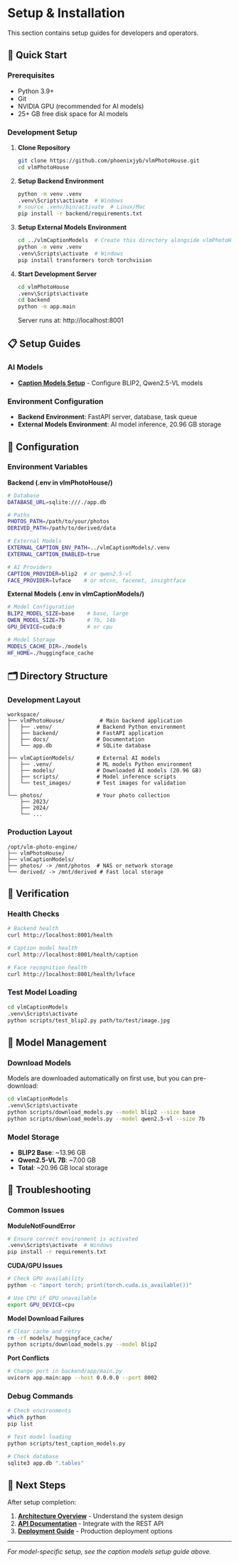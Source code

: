 # Setup & Installation

This section contains setup guides for developers and operators.

## 🚀 Quick Start

### Prerequisites
- Python 3.9+ 
- Git
- NVIDIA GPU (recommended for AI models)
- 25+ GB free disk space for AI models

### Development Setup

1. **Clone Repository**
   ```bash
   git clone https://github.com/phoenixjyb/vlmPhotoHouse.git
   cd vlmPhotoHouse
   ```

2. **Setup Backend Environment**
   ```bash
   python -m venv .venv
   .venv\Scripts\activate  # Windows
   # source .venv/bin/activate  # Linux/Mac
   pip install -r backend/requirements.txt
   ```

3. **Setup External Models Environment**
   ```bash
   cd ../vlmCaptionModels  # Create this directory alongside vlmPhotoHouse
   python -m venv .venv
   .venv\Scripts\activate  # Windows
   pip install transformers torch torchvision
   ```

4. **Start Development Server**
   ```bash
   cd vlmPhotoHouse
   .venv\Scripts\activate
   cd backend
   python -m app.main
   ```

   Server runs at: http://localhost:8001

## 📋 Setup Guides

### AI Models
- **[Caption Models Setup](./caption-models-external-setup.md)** - Configure BLIP2, Qwen2.5-VL models

### Environment Configuration
- **Backend Environment**: FastAPI server, database, task queue
- **External Models Environment**: AI model inference, 20.96 GB storage

## 🔧 Configuration

### Environment Variables

**Backend (.env in vlmPhotoHouse/)**
```bash
# Database
DATABASE_URL=sqlite:///./app.db

# Paths
PHOTOS_PATH=/path/to/your/photos
DERIVED_PATH=/path/to/derived/data

# External Models
EXTERNAL_CAPTION_ENV_PATH=../vlmCaptionModels/.venv
EXTERNAL_CAPTION_ENABLED=true

# AI Providers
CAPTION_PROVIDER=blip2  # or qwen2.5-vl
FACE_PROVIDER=lvface    # or mtcnn, facenet, insightface
```

**External Models (.env in vlmCaptionModels/)**
```bash
# Model Configuration
BLIP2_MODEL_SIZE=base    # base, large
QWEN_MODEL_SIZE=7b       # 7b, 14b
GPU_DEVICE=cuda:0        # or cpu

# Model Storage
MODELS_CACHE_DIR=./models
HF_HOME=./huggingface_cache
```

## 🗂️ Directory Structure

### Development Layout
```
workspace/
├── vlmPhotoHouse/           # Main backend application
│   ├── .venv/              # Backend Python environment
│   ├── backend/            # FastAPI application
│   ├── docs/               # Documentation
│   └── app.db              # SQLite database
│
├── vlmCaptionModels/       # External AI models
│   ├── .venv/              # ML models Python environment  
│   ├── models/             # Downloaded AI models (20.96 GB)
│   ├── scripts/            # Model inference scripts
│   └── test_images/        # Test images for validation
│
└── photos/                 # Your photo collection
    ├── 2023/
    ├── 2024/
    └── ...
```

### Production Layout
```
/opt/vlm-photo-engine/
├── vlmPhotoHouse/
├── vlmCaptionModels/
├── photos/ -> /mnt/photos  # NAS or network storage
└── derived/ -> /mnt/derived # Fast local storage
```

## 🧪 Verification

### Health Checks
```bash
# Backend health
curl http://localhost:8001/health

# Caption model health  
curl http://localhost:8001/health/caption

# Face recognition health
curl http://localhost:8001/health/lvface
```

### Test Model Loading
```bash
cd vlmCaptionModels
.venv\Scripts\activate
python scripts/test_blip2.py path/to/test/image.jpg
```

## 🔄 Model Management

### Download Models
Models are downloaded automatically on first use, but you can pre-download:

```bash
cd vlmCaptionModels
.venv\Scripts\activate
python scripts/download_models.py --model blip2 --size base
python scripts/download_models.py --model qwen2.5-vl --size 7b
```

### Model Storage
- **BLIP2 Base**: ~13.96 GB
- **Qwen2.5-VL 7B**: ~7.00 GB  
- **Total**: ~20.96 GB local storage

## 🐛 Troubleshooting

### Common Issues

**ModuleNotFoundError**
```bash
# Ensure correct environment is activated
.venv\Scripts\activate  # Windows
pip install -r requirements.txt
```

**CUDA/GPU Issues**
```bash
# Check GPU availability
python -c "import torch; print(torch.cuda.is_available())"

# Use CPU if GPU unavailable
export GPU_DEVICE=cpu
```

**Model Download Failures**
```bash
# Clear cache and retry
rm -rf models/ huggingface_cache/
python scripts/download_models.py --model blip2
```

**Port Conflicts**
```bash
# Change port in backend/app/main.py
uvicorn app.main:app --host 0.0.0.0 --port 8002
```

### Debug Commands

```bash
# Check environments
which python
pip list

# Test model loading
python scripts/test_caption_models.py

# Check database
sqlite3 app.db ".tables"
```

## 📖 Next Steps

After setup completion:

1. **[Architecture Overview](../architecture/README.md)** - Understand the system design
2. **[API Documentation](../api/README.md)** - Integrate with the REST API
3. **[Deployment Guide](../deployment/README.md)** - Production deployment options

---

*For model-specific setup, see the caption models setup guide above.*
